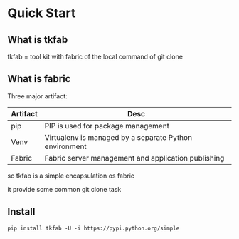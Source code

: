 # Quick Start

## What is tkfab
tkfab = tool kit with fabric of the local command of git clone

## What is fabric
Three major artifact:

| Artifact | Desc                                                   |
| -------- | ------------------------------------------------------ |
| pip      | PIP is used for package management                     |
| Venv     | Virtualenv is managed by a separate Python environment |
| Fabric   | Fabric server management and application publishing    |

so tkfab is a simple encapsulation os fabric

it provide some common git clone task

## Install 
```
pip install tkfab -U -i https://pypi.python.org/simple
```
